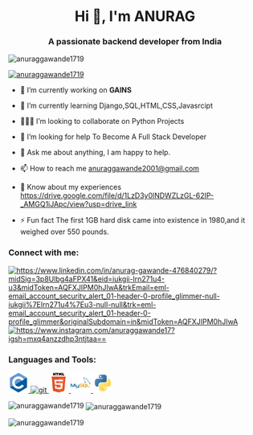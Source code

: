 
<h1 align="center">Hi 👋, I'm ANURAG</h1>
<h3 align="center">A passionate backend developer from India</h3>

<p align="left"> <img src="https://komarev.com/ghpvc/?username=anuraggawande1719&label=Profile%20views&color=0e75b6&style=flat" alt="anuraggawande1719" /> </p>

<p align="left"> <a href="https://github.com/ryo-ma/github-profile-trophy"><img src="https://github-profile-trophy.vercel.app/?username=anuraggawande1719" alt="anuraggawande1719" /></a> </p>

- 🔭 I’m currently working on **GAINS**

- 🌱 I’m currently learning Django,SQL,HTML,CSS,Javasrcipt

- 👨🏻‍💻 I’m looking to collaborate on Python Projects

- 🤝 I’m looking for help To Become A Full Stack Developer

- 💬 Ask me about anything, I am happy to help.

- 📫 How to reach me anuraggawande2001@gmail.com

- 📄 Know about my experiences https://drive.google.com/file/d/1LzD3y0lNDWZLzGL-62IP-_AMGQ1iJApc/view?usp=drive_link

- ⚡ Fun fact The first 1GB hard disk came into existence in 1980,and it weighed over 550 pounds.


<h3 align="left">Connect with me:</h3>
<p align="left">
<a href="https://www.linkedin.com/in/anurag-gawande-476840279/?midSig=3p8Ulbg4aFPX41&eid=iukgii-lrn271u4-u3&midToken=AQFXJIPM0hJIwA&trkEmail=eml-email_account_security_alert_01-header-0-profile_glimmer-null-iukgii%7Elrn271u4%7Eu3-null-null&trk=eml-email_account_security_alert_01-header-0-profile_glimmer&originalSubdomain=in&midToken=AQFXJIPM0hJIwA" target="blank"><img align="center" src="https://raw.githubusercontent.com/rahuldkjain/github-profile-readme-generator/master/src/images/icons/Social/linked-in-alt.svg" alt="https://www.linkedin.com/in/anurag-gawande-476840279/?midSig=3p8Ulbg4aFPX41&eid=iukgii-lrn271u4-u3&midToken=AQFXJIPM0hJIwA&trkEmail=eml-email_account_security_alert_01-header-0-profile_glimmer-null-iukgii%7Elrn271u4%7Eu3-null-null&trk=eml-email_account_security_alert_01-header-0-profile_glimmer&originalSubdomain=in&midToken=AQFXJIPM0hJIwA" height="30" width="40" /></a>
<a href="https://instagram.com/https://www.instagram.com/anuraggawande17?igsh=mxq4anzzdhp3ntjtaa==" target="blank"><img align="center" src="https://raw.githubusercontent.com/rahuldkjain/github-profile-readme-generator/master/src/images/icons/Social/instagram.svg" alt="https://www.instagram.com/anuraggawande17?igsh=mxq4anzzdhp3ntjtaa==" height="30" width="40" /></a>
</p>

<h3 align="left">Languages and Tools:</h3>
<p align="left"> <a href="https://www.cprogramming.com/" target="_blank" rel="noreferrer"> <img src="https://raw.githubusercontent.com/devicons/devicon/master/icons/c/c-original.svg" alt="c" width="40" height="40"/> </a> <a href="https://git-scm.com/" target="_blank" rel="noreferrer"> <img src="https://www.vectorlogo.zone/logos/git-scm/git-scm-icon.svg" alt="git" width="40" height="40"/> </a> <a href="https://www.w3.org/html/" target="_blank" rel="noreferrer"> <img src="https://raw.githubusercontent.com/devicons/devicon/master/icons/html5/html5-original-wordmark.svg" alt="html5" width="40" height="40"/> </a> <a href="https://www.mysql.com/" target="_blank" rel="noreferrer"> <img src="https://raw.githubusercontent.com/devicons/devicon/master/icons/mysql/mysql-original-wordmark.svg" alt="mysql" width="40" height="40"/> </a> <a href="https://www.python.org" target="_blank" rel="noreferrer"> <img src="https://raw.githubusercontent.com/devicons/devicon/master/icons/python/python-original.svg" alt="python" width="40" height="40"/> </a> </p>

<p><img align="left" src="https://github-readme-stats.vercel.app/api/top-langs?username=anuraggawande1719&show_icons=true&locale=en&layout=compact" alt="anuraggawande1719" /></p>

<p>&nbsp;<img align="center" src="https://github-readme-stats.vercel.app/api?username=anuraggawande1719&show_icons=true&locale=en" alt="anuraggawande1719" /></p>

<p><img align="center" src="https://github-readme-streak-stats.herokuapp.com/?user=anuraggawande1719&" alt="anuraggawande1719" /></p>

<!---
anuraggawande1719/anuraggawande1719 is a ✨ special ✨ repository because its `README.md` (this file) appears on your GitHub profile.
You can click the Preview link to take a look at your changes.
--->
